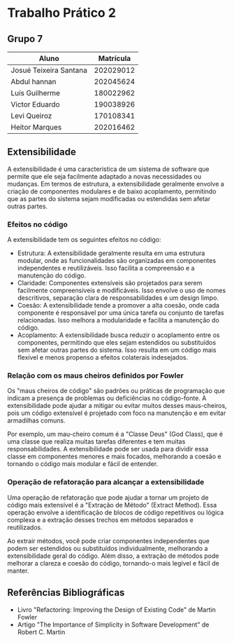 # Trabalho Prático 2 

## Grupo 7

| Aluno                  | Matrícula |
| ---------------------- | --------- |
| Josué Teixeira Santana | 202029012 |
| Abdul hannan           | 202045624 |
| Luís Guilherme         | 180022962 |
| Victor Eduardo         | 190038926 |
| Levi Queiroz           | 170108341 |
| Heitor Marques         | 202016462 |

## Extensibilidade

A extensibilidade é uma característica de um sistema de software que permite que ele seja facilmente adaptado a novas necessidades ou mudanças. Em termos de estrutura, a extensibilidade geralmente envolve a criação de componentes modulares e de baixo acoplamento, permitindo que as partes do sistema sejam modificadas ou estendidas sem afetar outras partes.

### Efeitos no código

A extensibilidade tem os seguintes efeitos no código:

- Estrutura: A extensibilidade geralmente resulta em uma estrutura modular, onde as funcionalidades são organizadas em componentes independentes e reutilizáveis. Isso facilita a compreensão e a manutenção do código.
- Claridade: Componentes extensíveis são projetados para serem facilmente compreensíveis e modificáveis. Isso envolve o uso de nomes descritivos, separação clara de responsabilidades e um design limpo.
- Coesão: A extensibilidade tende a promover a alta coesão, onde cada componente é responsável por uma única tarefa ou conjunto de tarefas relacionadas. Isso melhora a modularidade e facilita a manutenção do código.
- Acoplamento: A extensibilidade busca reduzir o acoplamento entre os componentes, permitindo que eles sejam estendidos ou substituídos sem afetar outras partes do sistema. Isso resulta em um código mais flexível e menos propenso a efeitos colaterais indesejados.

### Relação com os maus cheiros definidos por Fowler

Os "maus cheiros de código" são padrões ou práticas de programação que indicam a presença de problemas ou deficiências no código-fonte. A extensibilidade pode ajudar a mitigar ou evitar muitos desses maus-cheiros, pois um código extensível é projetado com foco na manutenção e em evitar armadilhas comuns.

Por exemplo, um mau-cheiro comum é a "Classe Deus" (God Class), que é uma classe que realiza muitas tarefas diferentes e tem muitas responsabilidades. A extensibilidade pode ser usada para dividir essa classe em componentes menores e mais focados, melhorando a coesão e tornando o código mais modular e fácil de entender.

### Operação de refatoração para alcançar a extensibilidade

Uma operação de refatoração que pode ajudar a tornar um projeto de código mais extensível é a "Extração de Método" (Extract Method). Essa operação envolve a identificação de blocos de código repetitivos ou lógica complexa e a extração desses trechos em métodos separados e reutilizados.

Ao extrair métodos, você pode criar componentes independentes que podem ser estendidos ou substituídos individualmente, melhorando a extensibilidade geral do código. Além disso, a extração de métodos pode melhorar a clareza e coesão do código, tornando-o mais legível e fácil de manter.

## Referências Bibliográficas
- Livro "Refactoring: Improving the Design of Existing Code" de Martin Fowler
- Artigo "The Importance of Simplicity in Software Development" de Robert C. Martin